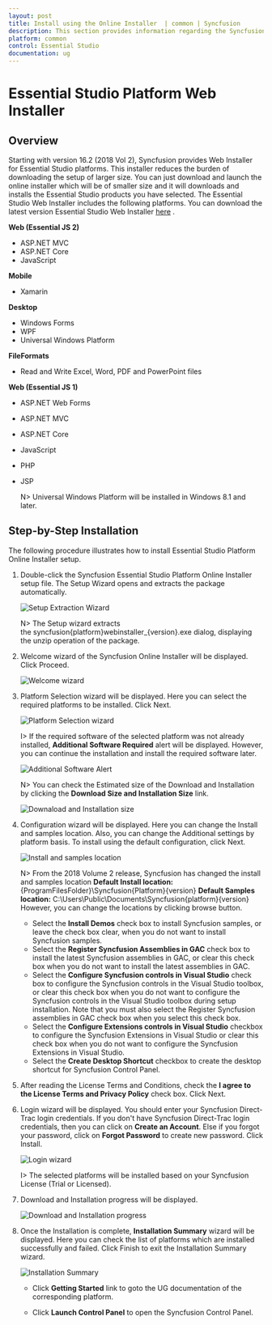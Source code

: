 ```yaml
---
layout: post
title: Install using the Online Installer  | common | Syncfusion
description: This section provides information regarding the Syncfusion Online installer and steps for installing it
platform: common
control: Essential Studio
documentation: ug
---
```


# Essential Studio Platform Web Installer


## Overview

Starting with version 16.2 (2018 Vol 2), Syncfusion provides Web Installer for Essential Studio platforms. This installer reduces the burden of downloading the setup of larger size. You can just download and launch the online installer which will be of smaller size and it will downloads and installs the Essential Studio products you have selected. The Essential Studio Web Installer includes the following platforms. You can download the latest version Essential Studio Web Installer [here](https://www.syncfusion.com/downloads/latest-version) . 

**Web (Essential JS 2)**

* ASP.NET MVC
* ASP.NET Core
* JavaScript

**Mobile**

* Xamarin

**Desktop**

* Windows Forms
* WPF
* Universal Windows Platform

**FileFormats**

* Read and Write Excel, Word, PDF and PowerPoint files

**Web (Essential JS 1)**

* ASP.NET Web Forms
* ASP.NET MVC
* ASP.NET Core
* JavaScript
* PHP
* JSP

   N> Universal Windows Platform will be installed in Windows 8.1 and later.   
 
 
## Step-by-Step Installation

The following procedure illustrates how to install Essential Studio Platform Online Installer setup. 

1.  Double-click the Syncfusion Essential Studio Platform Online Installer setup file. The Setup Wizard opens and extracts the package automatically.

    ![Setup Extraction Wizard](WebInstaller/Step-by-Step-Installation_img1.png)

    
    N> The Setup wizard extracts the syncfusion{platform}webinstaller_{version}.exe dialog, displaying the unzip operation of the package.
    
2. Welcome wizard of the Syncfusion Online Installer will be displayed. Click Proceed.

   ![Welcome wizard](WebInstaller/Step-by-Step-Installation_img2.png)

  
3.  Platform Selection wizard will be displayed. Here you can select the required platforms to be installed. Click Next.

    ![Platform Selection wizard](WebInstaller/Step-by-Step-Installation_img3.png)
	
	I> If the required software of the selected platform was not already installed, **Additional Software Required** alert will be displayed. However, you can continue the installation and install the required software later.
	
	![Additional Software Alert](WebInstaller/Step-by-Step-Installation_img4.png)
	
	N> You can check the Estimated size of the Download and Installation by clicking the **Download Size and Installation Size** link.
	
	![Downaload and Installation size](WebInstaller/Step-by-Step-Installation_img5.png)

4.  Configuration wizard will be displayed. Here you can change the Install and samples location. Also, you can change the Additional settings by platform basis. To install using the default configuration, click Next.

    ![Install and samples location](WebInstaller/Step-by-Step-Installation_img6.png)
	
 
    N> From the 2018 Volume 2 release, Syncfusion has changed the install and samples location 
	   **Default Install location:** {ProgramFilesFolder}\Syncfusion\{Platform}\{version}
	   **Default Samples location:** C:\Users\Public\Documents\Syncfusion\{platform}\{version}
	   However, you can change the locations by clicking browse button.

	

    * Select the **Install Demos** check box to install Syncfusion samples, or leave the check box clear, when you do not want to install Syncfusion samples.
    * Select the **Register Syncfusion Assemblies in GAC** check box to install the latest Syncfusion assemblies in GAC, or clear this check box when you do not want to install the latest assemblies in GAC.
    * Select the **Configure Syncfusion controls in Visual Studio** check box to configure the Syncfusion controls in the Visual Studio toolbox, or clear this check box when you do not want to configure the Syncfusion controls in the Visual Studio toolbox during setup installation. Note that you must also select the Register Syncfusion assemblies in GAC check box when you select this check box.
    * Select the **Configure Extensions controls in Visual Studio** checkbox to configure the Syncfusion Extensions in Visual Studio or clear this check box when you do not want to configure the Syncfusion Extensions in Visual Studio.
	* Select the **Create Desktop Shortcut** checkbox to create the desktop shortcut for Syncfusion Control Panel.


5.  After reading the License Terms and Conditions, check the **I agree to the License Terms and Privacy Policy** check box. Click Next.

6. Login wizard will be displayed. You should enter your Syncfusion Direct-Trac login credentials. If you don't have Syncfusion Direct-Trac login credentials, then you can click on **Create an Account**. Else if you forgot your password, click on **Forgot Password** to create new password. Click Install. 

    ![Login wizard](WebInstaller/Step-by-Step-Installation_img7.png)
	
	I> The selected platforms will be installed based on your Syncfusion License (Trial or Licensed).

7. Download and Installation progress will be displayed.

    ![Download and Installation progress](WebInstaller/Step-by-Step-Installation_img8.png)

8. Once the Installation is complete, **Installation Summary** wizard will be displayed. Here you can check the list of platforms which are installed successfully and failed. Click Finish to exit the Installation Summary wizard. 

    ![Installation Summary](WebInstaller/Step-by-Step-Installation_img9.png)
	
	* Click **Getting Started** link to goto the UG documentation of the corresponding platform.
	
	* Click **Launch Control Panel** to open the Syncfusion Control Panel.

